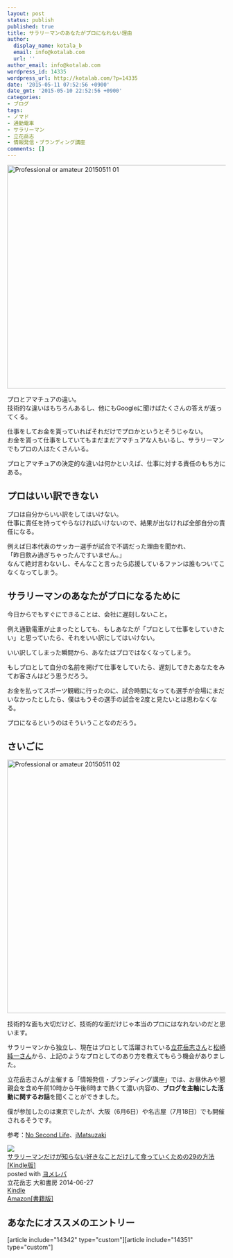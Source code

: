 ```yaml
---
layout: post
status: publish
published: true
title: サラリーマンのあなたがプロになれない理由
author:
  display_name: kotala_b
  email: info@kotalab.com
  url: ''
author_email: info@kotalab.com
wordpress_id: 14335
wordpress_url: http://kotalab.com/?p=14335
date: '2015-05-11 07:52:56 +0900'
date_gmt: '2015-05-10 22:52:56 +0900'
categories:
- ブログ
tags:
- ノマド
- 通勤電車
- サラリーマン
- 立花岳志
- 情報発信・ブランディング講座
comments: []
---
```

<p><img src="http://kotalab.com/wp-content/uploads/2015/05/professional-or-amateur_20150511_01.jpg" alt="Professional or amateur 20150511 01" width="780" height ="516" class="aligncenter size-large" /></p>
<p>プロとアマチュアの違い。<br />
技術的な違いはもちろんあるし、他にもGoogleに聞けばたくさんの答えが返ってくる。</p>
<p>仕事をしてお金を貰っていればそれだけでプロかというとそうじゃない。<br />
お金を貰って仕事をしていてもまだまだアマチュアな人もいるし、サラリーマンでもプロの人はたくさんいる。</p>
<p>プロとアマチュアの決定的な違いは何かといえば、仕事に対する責任のもち方にある。</p>
<p><!--more--></p>
<h2>プロはいい訳できない</h2>
<p>プロは自分からいい訳をしてはいけない。<br />
仕事に責任を持ってやらなければいけないので、結果が出なければ全部自分の責任になる。</p>
<p>例えば日本代表のサッカー選手が試合で不調だった理由を聞かれ、<br />
「昨日飲み過ぎちゃったんですいません。」<br />
なんて絶対言わないし、そんなこと言ったら応援しているファンは誰もついてこなくなってしまう。</p>
<h2>サラリーマンのあなたがプロになるために</h2>
<p>今日からでもすぐにできることは、会社に遅刻しないこと。</p>
<p>例え通勤電車が止まったとしても、もしあなたが「プロとして仕事をしていきたい」と思っていたら、それをいい訳にしてはいけない。</p>
<p>いい訳してしまった瞬間から、あなたはプロではなくなってしまう。</p>
<p>もしプロとして自分の名前を掲げて仕事をしていたら、遅刻してきたあなたをみてお客さんはどう思うだろう。</p>
<p>お金を払ってスポーツ観戦に行ったのに、試合時間になっても選手が会場にまだいなかったとしたら、僕はもうその選手の試合を2度と見たいとは思わなくなる。</p>
<p>プロになるというのはそういうことなのだろう。</p>
<h2>さいごに</h2>
<p><img src="http://kotalab.com/wp-content/uploads/2015/05/professional-or-amateur_20150511_02.jpg" alt="Professional or amateur 20150511 02" width="780" height ="585" class="aligncenter size-large" /></p>
<p><span class="b">技術的な面も大切だけど、技術的な面だけじゃ本当のプロにはなれないのだと思います。</span></p>
<p>サラリーマンから独立し、現在はプロとして活躍されている<a href="https://twitter.com/ttachi">立花岳志さん</a>と<a href="https://twitter.com/jmatsuzaki">松崎純一さん</a>から、上記のようなプロとしてのあり方を教えてもらう機会がありました。</p>
<p>立花岳志さんが主催する「情報発信・ブランディング講座」では、お昼休みや懇親会を含め午前10時から午後8時まで熱くて濃い内容の、<strong>ブログを主軸にした活動に関するお話</strong>を聞くことができました。</p>
<p>僕が参加したのは東京でしたが、大阪（6月6日）や名古屋（7月18日）でも開催されるそうです。</p>
<p>参考：<a href="http://www.ttcbn.net/no_second_life/archives/49501" target="_blank">No Second Life</a>、<a href="http://jmatsuzaki.com/" target="_blank">jMatsuzaki</a></p>
<div class="booklink-box">
<div class="booklink-image"><a href="http://www.amazon.co.jp/exec/obidos/asin/B00L8GABLS/same-22/" rel="nofollow" target="_blank"><img src="http://ecx.images-amazon.com/images/I/51PEyMORgNL._SL160_.jpg" style="border: none;" /></a></div>
<div class="booklink-info">
<div class="booklink-name"><a href="http://www.amazon.co.jp/exec/obidos/asin/B00L8GABLS/same-22/" rel="nofollow" target="_blank">サラリーマンだけが知らない好きなことだけして食っていくための29の方法[Kindle版]</a>
<div class="booklink-powered-date">posted with <a href="http://yomereba.com" rel="nofollow" target="_blank">ヨメレバ</a></div>
</div>
<div class="booklink-detail">立花岳志 大和書房 2014-06-27    </div>
<div class="booklink-link2">
<div class="shoplinkkindle"><a href="http://www.amazon.co.jp/exec/obidos/ASIN/B00L8GABLS/same-22/" rel="nofollow" target="_blank">Kindle</a></div>
<div class="shoplinkamazon"><a href="http://www.amazon.co.jp/exec/obidos/ASIN/4479794298/same-22/" rel="nofollow" target="_blank">Amazon[書籍版]</a></div>
</p></div>
</div>
<div class="booklink-footer"></div>
</div>
<h2 class="rel">あなたにオススメのエントリー</h2>
<p>[article include="14342" type="custom"][article include="14351" type="custom"]</p>
<div class="clear"></div>
